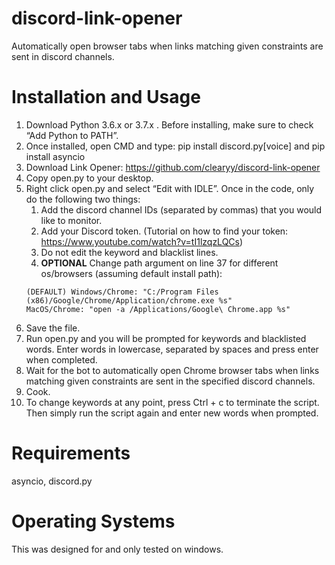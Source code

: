# discord-link-opener
Automatically open browser tabs when links matching given constraints are sent in discord channels.

# Installation and Usage
1.    Download Python 3.6.x or 3.7.x . Before installing, make sure to check “Add Python to PATH”.
2.   Once installed, open CMD and type: 
                     pip install discord.py[voice] and 
                     pip install asyncio
3.    Download Link Opener: https://github.com/clearyy/discord-link-opener
4.    Copy open.py to your desktop.
5.    Right click open.py and select “Edit with IDLE”. Once in the code, only do the following two things: 
        1. Add the discord channel IDs (separated by commas) that you would like to monitor.
        2. Add your Discord token. (Tutorial on how to find your token: https://www.youtube.com/watch?v=tI1lzqzLQCs)
        3. Do not edit the keyword and blacklist lines.
        4. **OPTIONAL** Change path argument on line 37 for different os/browsers (assuming default install path):
        ```
        (DEFAULT) Windows/Chrome: "C:/Program Files (x86)/Google/Chrome/Application/chrome.exe %s"
        MacOS/Chrome: "open -a /Applications/Google\ Chrome.app %s"
        ```
6.    Save the file.
7.    Run open.py and you will be prompted for keywords and blacklisted words. Enter words in lowercase, separated by spaces and press enter when completed.
8.    Wait for the bot to automatically open Chrome browser tabs when links matching given constraints are sent in the specified discord channels. 
9.    Cook.
10.   To change keywords at any point, press Ctrl + c to terminate the script. Then simply run the script again and enter new words when prompted.

# Requirements
asyncio, discord.py

# Operating Systems
This was designed for and only tested on windows.

